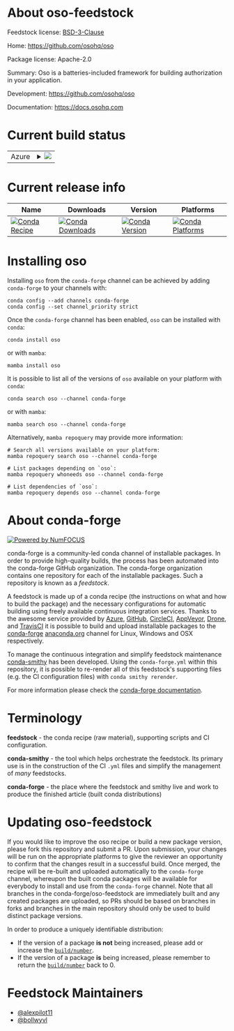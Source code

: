 About oso-feedstock
===================

Feedstock license: [BSD-3-Clause](https://github.com/conda-forge/oso-feedstock/blob/main/LICENSE.txt)

Home: https://github.com/osohq/oso

Package license: Apache-2.0

Summary: Oso is a batteries-included framework for building authorization in your application.

Development: https://github.com/osohq/oso

Documentation: https://docs.osohq.com

Current build status
====================


<table>
    
  <tr>
    <td>Azure</td>
    <td>
      <details>
        <summary>
          <a href="https://dev.azure.com/conda-forge/feedstock-builds/_build/latest?definitionId=16746&branchName=main">
            <img src="https://dev.azure.com/conda-forge/feedstock-builds/_apis/build/status/oso-feedstock?branchName=main">
          </a>
        </summary>
        <table>
          <thead><tr><th>Variant</th><th>Status</th></tr></thead>
          <tbody><tr>
              <td>linux_64_openssl3.1python3.10.____cpython</td>
              <td>
                <a href="https://dev.azure.com/conda-forge/feedstock-builds/_build/latest?definitionId=16746&branchName=main">
                  <img src="https://dev.azure.com/conda-forge/feedstock-builds/_apis/build/status/oso-feedstock?branchName=main&jobName=linux&configuration=linux%20linux_64_openssl3.1python3.10.____cpython" alt="variant">
                </a>
              </td>
            </tr><tr>
              <td>linux_64_openssl3.1python3.11.____cpython</td>
              <td>
                <a href="https://dev.azure.com/conda-forge/feedstock-builds/_build/latest?definitionId=16746&branchName=main">
                  <img src="https://dev.azure.com/conda-forge/feedstock-builds/_apis/build/status/oso-feedstock?branchName=main&jobName=linux&configuration=linux%20linux_64_openssl3.1python3.11.____cpython" alt="variant">
                </a>
              </td>
            </tr><tr>
              <td>linux_64_openssl3.1python3.12.____cpython</td>
              <td>
                <a href="https://dev.azure.com/conda-forge/feedstock-builds/_build/latest?definitionId=16746&branchName=main">
                  <img src="https://dev.azure.com/conda-forge/feedstock-builds/_apis/build/status/oso-feedstock?branchName=main&jobName=linux&configuration=linux%20linux_64_openssl3.1python3.12.____cpython" alt="variant">
                </a>
              </td>
            </tr><tr>
              <td>linux_64_openssl3.1python3.8.____cpython</td>
              <td>
                <a href="https://dev.azure.com/conda-forge/feedstock-builds/_build/latest?definitionId=16746&branchName=main">
                  <img src="https://dev.azure.com/conda-forge/feedstock-builds/_apis/build/status/oso-feedstock?branchName=main&jobName=linux&configuration=linux%20linux_64_openssl3.1python3.8.____cpython" alt="variant">
                </a>
              </td>
            </tr><tr>
              <td>linux_64_openssl3.1python3.9.____cpython</td>
              <td>
                <a href="https://dev.azure.com/conda-forge/feedstock-builds/_build/latest?definitionId=16746&branchName=main">
                  <img src="https://dev.azure.com/conda-forge/feedstock-builds/_apis/build/status/oso-feedstock?branchName=main&jobName=linux&configuration=linux%20linux_64_openssl3.1python3.9.____cpython" alt="variant">
                </a>
              </td>
            </tr><tr>
              <td>linux_64_openssl3.2python3.10.____cpython</td>
              <td>
                <a href="https://dev.azure.com/conda-forge/feedstock-builds/_build/latest?definitionId=16746&branchName=main">
                  <img src="https://dev.azure.com/conda-forge/feedstock-builds/_apis/build/status/oso-feedstock?branchName=main&jobName=linux&configuration=linux%20linux_64_openssl3.2python3.10.____cpython" alt="variant">
                </a>
              </td>
            </tr><tr>
              <td>linux_64_openssl3.2python3.11.____cpython</td>
              <td>
                <a href="https://dev.azure.com/conda-forge/feedstock-builds/_build/latest?definitionId=16746&branchName=main">
                  <img src="https://dev.azure.com/conda-forge/feedstock-builds/_apis/build/status/oso-feedstock?branchName=main&jobName=linux&configuration=linux%20linux_64_openssl3.2python3.11.____cpython" alt="variant">
                </a>
              </td>
            </tr><tr>
              <td>linux_64_openssl3.2python3.12.____cpython</td>
              <td>
                <a href="https://dev.azure.com/conda-forge/feedstock-builds/_build/latest?definitionId=16746&branchName=main">
                  <img src="https://dev.azure.com/conda-forge/feedstock-builds/_apis/build/status/oso-feedstock?branchName=main&jobName=linux&configuration=linux%20linux_64_openssl3.2python3.12.____cpython" alt="variant">
                </a>
              </td>
            </tr><tr>
              <td>linux_64_openssl3.2python3.8.____cpython</td>
              <td>
                <a href="https://dev.azure.com/conda-forge/feedstock-builds/_build/latest?definitionId=16746&branchName=main">
                  <img src="https://dev.azure.com/conda-forge/feedstock-builds/_apis/build/status/oso-feedstock?branchName=main&jobName=linux&configuration=linux%20linux_64_openssl3.2python3.8.____cpython" alt="variant">
                </a>
              </td>
            </tr><tr>
              <td>linux_64_openssl3.2python3.9.____cpython</td>
              <td>
                <a href="https://dev.azure.com/conda-forge/feedstock-builds/_build/latest?definitionId=16746&branchName=main">
                  <img src="https://dev.azure.com/conda-forge/feedstock-builds/_apis/build/status/oso-feedstock?branchName=main&jobName=linux&configuration=linux%20linux_64_openssl3.2python3.9.____cpython" alt="variant">
                </a>
              </td>
            </tr><tr>
              <td>osx_64_openssl3.1python3.10.____cpython</td>
              <td>
                <a href="https://dev.azure.com/conda-forge/feedstock-builds/_build/latest?definitionId=16746&branchName=main">
                  <img src="https://dev.azure.com/conda-forge/feedstock-builds/_apis/build/status/oso-feedstock?branchName=main&jobName=osx&configuration=osx%20osx_64_openssl3.1python3.10.____cpython" alt="variant">
                </a>
              </td>
            </tr><tr>
              <td>osx_64_openssl3.1python3.11.____cpython</td>
              <td>
                <a href="https://dev.azure.com/conda-forge/feedstock-builds/_build/latest?definitionId=16746&branchName=main">
                  <img src="https://dev.azure.com/conda-forge/feedstock-builds/_apis/build/status/oso-feedstock?branchName=main&jobName=osx&configuration=osx%20osx_64_openssl3.1python3.11.____cpython" alt="variant">
                </a>
              </td>
            </tr><tr>
              <td>osx_64_openssl3.1python3.12.____cpython</td>
              <td>
                <a href="https://dev.azure.com/conda-forge/feedstock-builds/_build/latest?definitionId=16746&branchName=main">
                  <img src="https://dev.azure.com/conda-forge/feedstock-builds/_apis/build/status/oso-feedstock?branchName=main&jobName=osx&configuration=osx%20osx_64_openssl3.1python3.12.____cpython" alt="variant">
                </a>
              </td>
            </tr><tr>
              <td>osx_64_openssl3.1python3.8.____cpython</td>
              <td>
                <a href="https://dev.azure.com/conda-forge/feedstock-builds/_build/latest?definitionId=16746&branchName=main">
                  <img src="https://dev.azure.com/conda-forge/feedstock-builds/_apis/build/status/oso-feedstock?branchName=main&jobName=osx&configuration=osx%20osx_64_openssl3.1python3.8.____cpython" alt="variant">
                </a>
              </td>
            </tr><tr>
              <td>osx_64_openssl3.1python3.9.____cpython</td>
              <td>
                <a href="https://dev.azure.com/conda-forge/feedstock-builds/_build/latest?definitionId=16746&branchName=main">
                  <img src="https://dev.azure.com/conda-forge/feedstock-builds/_apis/build/status/oso-feedstock?branchName=main&jobName=osx&configuration=osx%20osx_64_openssl3.1python3.9.____cpython" alt="variant">
                </a>
              </td>
            </tr><tr>
              <td>osx_64_openssl3.2python3.10.____cpython</td>
              <td>
                <a href="https://dev.azure.com/conda-forge/feedstock-builds/_build/latest?definitionId=16746&branchName=main">
                  <img src="https://dev.azure.com/conda-forge/feedstock-builds/_apis/build/status/oso-feedstock?branchName=main&jobName=osx&configuration=osx%20osx_64_openssl3.2python3.10.____cpython" alt="variant">
                </a>
              </td>
            </tr><tr>
              <td>osx_64_openssl3.2python3.11.____cpython</td>
              <td>
                <a href="https://dev.azure.com/conda-forge/feedstock-builds/_build/latest?definitionId=16746&branchName=main">
                  <img src="https://dev.azure.com/conda-forge/feedstock-builds/_apis/build/status/oso-feedstock?branchName=main&jobName=osx&configuration=osx%20osx_64_openssl3.2python3.11.____cpython" alt="variant">
                </a>
              </td>
            </tr><tr>
              <td>osx_64_openssl3.2python3.12.____cpython</td>
              <td>
                <a href="https://dev.azure.com/conda-forge/feedstock-builds/_build/latest?definitionId=16746&branchName=main">
                  <img src="https://dev.azure.com/conda-forge/feedstock-builds/_apis/build/status/oso-feedstock?branchName=main&jobName=osx&configuration=osx%20osx_64_openssl3.2python3.12.____cpython" alt="variant">
                </a>
              </td>
            </tr><tr>
              <td>osx_64_openssl3.2python3.8.____cpython</td>
              <td>
                <a href="https://dev.azure.com/conda-forge/feedstock-builds/_build/latest?definitionId=16746&branchName=main">
                  <img src="https://dev.azure.com/conda-forge/feedstock-builds/_apis/build/status/oso-feedstock?branchName=main&jobName=osx&configuration=osx%20osx_64_openssl3.2python3.8.____cpython" alt="variant">
                </a>
              </td>
            </tr><tr>
              <td>osx_64_openssl3.2python3.9.____cpython</td>
              <td>
                <a href="https://dev.azure.com/conda-forge/feedstock-builds/_build/latest?definitionId=16746&branchName=main">
                  <img src="https://dev.azure.com/conda-forge/feedstock-builds/_apis/build/status/oso-feedstock?branchName=main&jobName=osx&configuration=osx%20osx_64_openssl3.2python3.9.____cpython" alt="variant">
                </a>
              </td>
            </tr><tr>
              <td>osx_arm64_openssl3.1python3.10.____cpython</td>
              <td>
                <a href="https://dev.azure.com/conda-forge/feedstock-builds/_build/latest?definitionId=16746&branchName=main">
                  <img src="https://dev.azure.com/conda-forge/feedstock-builds/_apis/build/status/oso-feedstock?branchName=main&jobName=osx&configuration=osx%20osx_arm64_openssl3.1python3.10.____cpython" alt="variant">
                </a>
              </td>
            </tr><tr>
              <td>osx_arm64_openssl3.1python3.11.____cpython</td>
              <td>
                <a href="https://dev.azure.com/conda-forge/feedstock-builds/_build/latest?definitionId=16746&branchName=main">
                  <img src="https://dev.azure.com/conda-forge/feedstock-builds/_apis/build/status/oso-feedstock?branchName=main&jobName=osx&configuration=osx%20osx_arm64_openssl3.1python3.11.____cpython" alt="variant">
                </a>
              </td>
            </tr><tr>
              <td>osx_arm64_openssl3.1python3.12.____cpython</td>
              <td>
                <a href="https://dev.azure.com/conda-forge/feedstock-builds/_build/latest?definitionId=16746&branchName=main">
                  <img src="https://dev.azure.com/conda-forge/feedstock-builds/_apis/build/status/oso-feedstock?branchName=main&jobName=osx&configuration=osx%20osx_arm64_openssl3.1python3.12.____cpython" alt="variant">
                </a>
              </td>
            </tr><tr>
              <td>osx_arm64_openssl3.1python3.8.____cpython</td>
              <td>
                <a href="https://dev.azure.com/conda-forge/feedstock-builds/_build/latest?definitionId=16746&branchName=main">
                  <img src="https://dev.azure.com/conda-forge/feedstock-builds/_apis/build/status/oso-feedstock?branchName=main&jobName=osx&configuration=osx%20osx_arm64_openssl3.1python3.8.____cpython" alt="variant">
                </a>
              </td>
            </tr><tr>
              <td>osx_arm64_openssl3.1python3.9.____cpython</td>
              <td>
                <a href="https://dev.azure.com/conda-forge/feedstock-builds/_build/latest?definitionId=16746&branchName=main">
                  <img src="https://dev.azure.com/conda-forge/feedstock-builds/_apis/build/status/oso-feedstock?branchName=main&jobName=osx&configuration=osx%20osx_arm64_openssl3.1python3.9.____cpython" alt="variant">
                </a>
              </td>
            </tr><tr>
              <td>osx_arm64_openssl3.2python3.10.____cpython</td>
              <td>
                <a href="https://dev.azure.com/conda-forge/feedstock-builds/_build/latest?definitionId=16746&branchName=main">
                  <img src="https://dev.azure.com/conda-forge/feedstock-builds/_apis/build/status/oso-feedstock?branchName=main&jobName=osx&configuration=osx%20osx_arm64_openssl3.2python3.10.____cpython" alt="variant">
                </a>
              </td>
            </tr><tr>
              <td>osx_arm64_openssl3.2python3.11.____cpython</td>
              <td>
                <a href="https://dev.azure.com/conda-forge/feedstock-builds/_build/latest?definitionId=16746&branchName=main">
                  <img src="https://dev.azure.com/conda-forge/feedstock-builds/_apis/build/status/oso-feedstock?branchName=main&jobName=osx&configuration=osx%20osx_arm64_openssl3.2python3.11.____cpython" alt="variant">
                </a>
              </td>
            </tr><tr>
              <td>osx_arm64_openssl3.2python3.12.____cpython</td>
              <td>
                <a href="https://dev.azure.com/conda-forge/feedstock-builds/_build/latest?definitionId=16746&branchName=main">
                  <img src="https://dev.azure.com/conda-forge/feedstock-builds/_apis/build/status/oso-feedstock?branchName=main&jobName=osx&configuration=osx%20osx_arm64_openssl3.2python3.12.____cpython" alt="variant">
                </a>
              </td>
            </tr><tr>
              <td>osx_arm64_openssl3.2python3.8.____cpython</td>
              <td>
                <a href="https://dev.azure.com/conda-forge/feedstock-builds/_build/latest?definitionId=16746&branchName=main">
                  <img src="https://dev.azure.com/conda-forge/feedstock-builds/_apis/build/status/oso-feedstock?branchName=main&jobName=osx&configuration=osx%20osx_arm64_openssl3.2python3.8.____cpython" alt="variant">
                </a>
              </td>
            </tr><tr>
              <td>osx_arm64_openssl3.2python3.9.____cpython</td>
              <td>
                <a href="https://dev.azure.com/conda-forge/feedstock-builds/_build/latest?definitionId=16746&branchName=main">
                  <img src="https://dev.azure.com/conda-forge/feedstock-builds/_apis/build/status/oso-feedstock?branchName=main&jobName=osx&configuration=osx%20osx_arm64_openssl3.2python3.9.____cpython" alt="variant">
                </a>
              </td>
            </tr><tr>
              <td>win_64_openssl3.1python3.10.____cpython</td>
              <td>
                <a href="https://dev.azure.com/conda-forge/feedstock-builds/_build/latest?definitionId=16746&branchName=main">
                  <img src="https://dev.azure.com/conda-forge/feedstock-builds/_apis/build/status/oso-feedstock?branchName=main&jobName=win&configuration=win%20win_64_openssl3.1python3.10.____cpython" alt="variant">
                </a>
              </td>
            </tr><tr>
              <td>win_64_openssl3.1python3.11.____cpython</td>
              <td>
                <a href="https://dev.azure.com/conda-forge/feedstock-builds/_build/latest?definitionId=16746&branchName=main">
                  <img src="https://dev.azure.com/conda-forge/feedstock-builds/_apis/build/status/oso-feedstock?branchName=main&jobName=win&configuration=win%20win_64_openssl3.1python3.11.____cpython" alt="variant">
                </a>
              </td>
            </tr><tr>
              <td>win_64_openssl3.1python3.12.____cpython</td>
              <td>
                <a href="https://dev.azure.com/conda-forge/feedstock-builds/_build/latest?definitionId=16746&branchName=main">
                  <img src="https://dev.azure.com/conda-forge/feedstock-builds/_apis/build/status/oso-feedstock?branchName=main&jobName=win&configuration=win%20win_64_openssl3.1python3.12.____cpython" alt="variant">
                </a>
              </td>
            </tr><tr>
              <td>win_64_openssl3.1python3.8.____cpython</td>
              <td>
                <a href="https://dev.azure.com/conda-forge/feedstock-builds/_build/latest?definitionId=16746&branchName=main">
                  <img src="https://dev.azure.com/conda-forge/feedstock-builds/_apis/build/status/oso-feedstock?branchName=main&jobName=win&configuration=win%20win_64_openssl3.1python3.8.____cpython" alt="variant">
                </a>
              </td>
            </tr><tr>
              <td>win_64_openssl3.1python3.9.____cpython</td>
              <td>
                <a href="https://dev.azure.com/conda-forge/feedstock-builds/_build/latest?definitionId=16746&branchName=main">
                  <img src="https://dev.azure.com/conda-forge/feedstock-builds/_apis/build/status/oso-feedstock?branchName=main&jobName=win&configuration=win%20win_64_openssl3.1python3.9.____cpython" alt="variant">
                </a>
              </td>
            </tr><tr>
              <td>win_64_openssl3.2python3.10.____cpython</td>
              <td>
                <a href="https://dev.azure.com/conda-forge/feedstock-builds/_build/latest?definitionId=16746&branchName=main">
                  <img src="https://dev.azure.com/conda-forge/feedstock-builds/_apis/build/status/oso-feedstock?branchName=main&jobName=win&configuration=win%20win_64_openssl3.2python3.10.____cpython" alt="variant">
                </a>
              </td>
            </tr><tr>
              <td>win_64_openssl3.2python3.11.____cpython</td>
              <td>
                <a href="https://dev.azure.com/conda-forge/feedstock-builds/_build/latest?definitionId=16746&branchName=main">
                  <img src="https://dev.azure.com/conda-forge/feedstock-builds/_apis/build/status/oso-feedstock?branchName=main&jobName=win&configuration=win%20win_64_openssl3.2python3.11.____cpython" alt="variant">
                </a>
              </td>
            </tr><tr>
              <td>win_64_openssl3.2python3.12.____cpython</td>
              <td>
                <a href="https://dev.azure.com/conda-forge/feedstock-builds/_build/latest?definitionId=16746&branchName=main">
                  <img src="https://dev.azure.com/conda-forge/feedstock-builds/_apis/build/status/oso-feedstock?branchName=main&jobName=win&configuration=win%20win_64_openssl3.2python3.12.____cpython" alt="variant">
                </a>
              </td>
            </tr><tr>
              <td>win_64_openssl3.2python3.8.____cpython</td>
              <td>
                <a href="https://dev.azure.com/conda-forge/feedstock-builds/_build/latest?definitionId=16746&branchName=main">
                  <img src="https://dev.azure.com/conda-forge/feedstock-builds/_apis/build/status/oso-feedstock?branchName=main&jobName=win&configuration=win%20win_64_openssl3.2python3.8.____cpython" alt="variant">
                </a>
              </td>
            </tr><tr>
              <td>win_64_openssl3.2python3.9.____cpython</td>
              <td>
                <a href="https://dev.azure.com/conda-forge/feedstock-builds/_build/latest?definitionId=16746&branchName=main">
                  <img src="https://dev.azure.com/conda-forge/feedstock-builds/_apis/build/status/oso-feedstock?branchName=main&jobName=win&configuration=win%20win_64_openssl3.2python3.9.____cpython" alt="variant">
                </a>
              </td>
            </tr>
          </tbody>
        </table>
      </details>
    </td>
  </tr>
</table>

Current release info
====================

| Name | Downloads | Version | Platforms |
| --- | --- | --- | --- |
| [![Conda Recipe](https://img.shields.io/badge/recipe-oso-green.svg)](https://anaconda.org/conda-forge/oso) | [![Conda Downloads](https://img.shields.io/conda/dn/conda-forge/oso.svg)](https://anaconda.org/conda-forge/oso) | [![Conda Version](https://img.shields.io/conda/vn/conda-forge/oso.svg)](https://anaconda.org/conda-forge/oso) | [![Conda Platforms](https://img.shields.io/conda/pn/conda-forge/oso.svg)](https://anaconda.org/conda-forge/oso) |

Installing oso
==============

Installing `oso` from the `conda-forge` channel can be achieved by adding `conda-forge` to your channels with:

```
conda config --add channels conda-forge
conda config --set channel_priority strict
```

Once the `conda-forge` channel has been enabled, `oso` can be installed with `conda`:

```
conda install oso
```

or with `mamba`:

```
mamba install oso
```

It is possible to list all of the versions of `oso` available on your platform with `conda`:

```
conda search oso --channel conda-forge
```

or with `mamba`:

```
mamba search oso --channel conda-forge
```

Alternatively, `mamba repoquery` may provide more information:

```
# Search all versions available on your platform:
mamba repoquery search oso --channel conda-forge

# List packages depending on `oso`:
mamba repoquery whoneeds oso --channel conda-forge

# List dependencies of `oso`:
mamba repoquery depends oso --channel conda-forge
```


About conda-forge
=================

[![Powered by
NumFOCUS](https://img.shields.io/badge/powered%20by-NumFOCUS-orange.svg?style=flat&colorA=E1523D&colorB=007D8A)](https://numfocus.org)

conda-forge is a community-led conda channel of installable packages.
In order to provide high-quality builds, the process has been automated into the
conda-forge GitHub organization. The conda-forge organization contains one repository
for each of the installable packages. Such a repository is known as a *feedstock*.

A feedstock is made up of a conda recipe (the instructions on what and how to build
the package) and the necessary configurations for automatic building using freely
available continuous integration services. Thanks to the awesome service provided by
[Azure](https://azure.microsoft.com/en-us/services/devops/), [GitHub](https://github.com/),
[CircleCI](https://circleci.com/), [AppVeyor](https://www.appveyor.com/),
[Drone](https://cloud.drone.io/welcome), and [TravisCI](https://travis-ci.com/)
it is possible to build and upload installable packages to the
[conda-forge](https://anaconda.org/conda-forge) [anaconda.org](https://anaconda.org/)
channel for Linux, Windows and OSX respectively.

To manage the continuous integration and simplify feedstock maintenance
[conda-smithy](https://github.com/conda-forge/conda-smithy) has been developed.
Using the ``conda-forge.yml`` within this repository, it is possible to re-render all of
this feedstock's supporting files (e.g. the CI configuration files) with ``conda smithy rerender``.

For more information please check the [conda-forge documentation](https://conda-forge.org/docs/).

Terminology
===========

**feedstock** - the conda recipe (raw material), supporting scripts and CI configuration.

**conda-smithy** - the tool which helps orchestrate the feedstock.
                   Its primary use is in the construction of the CI ``.yml`` files
                   and simplify the management of *many* feedstocks.

**conda-forge** - the place where the feedstock and smithy live and work to
                  produce the finished article (built conda distributions)


Updating oso-feedstock
======================

If you would like to improve the oso recipe or build a new
package version, please fork this repository and submit a PR. Upon submission,
your changes will be run on the appropriate platforms to give the reviewer an
opportunity to confirm that the changes result in a successful build. Once
merged, the recipe will be re-built and uploaded automatically to the
`conda-forge` channel, whereupon the built conda packages will be available for
everybody to install and use from the `conda-forge` channel.
Note that all branches in the conda-forge/oso-feedstock are
immediately built and any created packages are uploaded, so PRs should be based
on branches in forks and branches in the main repository should only be used to
build distinct package versions.

In order to produce a uniquely identifiable distribution:
 * If the version of a package **is not** being increased, please add or increase
   the [``build/number``](https://docs.conda.io/projects/conda-build/en/latest/resources/define-metadata.html#build-number-and-string).
 * If the version of a package **is** being increased, please remember to return
   the [``build/number``](https://docs.conda.io/projects/conda-build/en/latest/resources/define-metadata.html#build-number-and-string)
   back to 0.

Feedstock Maintainers
=====================

* [@alexpilot11](https://github.com/alexpilot11/)
* [@bollwyvl](https://github.com/bollwyvl/)

